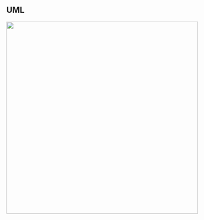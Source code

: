## UML
<img width="500" src="https://upload.wikimedia.org/wikipedia/commons/e/e9/Decorator_UML_class_diagram.svg">
